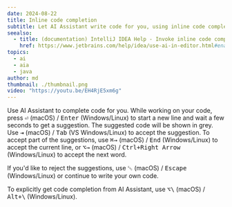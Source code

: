 ```yaml
---
date: 2024-08-22
title: Inline code completion
subtitle: Let AI Assistant write code for you, using inline code completion.
seealso:
  - title: (documentation) IntelliJ IDEA Help - Invoke inline code completion
    href: https://www.jetbrains.com/help/idea/use-ai-in-editor.html#enable-inline-code-completion
topics:
  - ai
  - aia
  - java
author: md
thumbnail: ./thumbnail.png
video: "https://youtu.be/EH4RjE5xm6g"
---
```


Use AI Assistant to complete code for you. While working on your code, press <kbd>⏎</kbd> (macOS) / <kbd>Enter</kbd> (Windows/Linux) to start a new line and wait a few seconds to get a suggestion. The suggested code will be shown in grey. Use <kbd>⇥</kbd> (macOS) / <kbd>Tab</kbd> (VS Windows/Linux) to accept the suggestion.
To accept part of the suggestions, use <kbd>⌘→</kbd> (macOS) / <kbd>End</kbd> (Windows/Linux) to accept the current line, or <kbd>⌥→</kbd> (macOS) / <kbd>Ctrl+Right Arrow</kbd> (Windows/Linux) to accept the next word.

If you'd like to reject the suggestions, use <kbd>␛</kbd> (macOS) / <kbd>Escape</kbd> (Windows/Linux) or continue to write your own code.

To explicitly get code completion from AI Assistant, use <kbd>⌥\\</kbd> (macOS) / <kbd>Alt+\\</kbd> (Windows/Linux).
